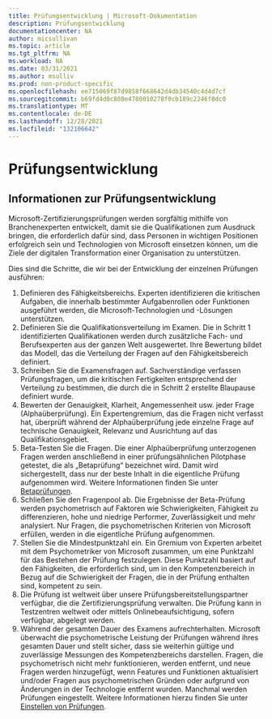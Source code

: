 ```yaml
---
title: Prüfungsentwicklung | Microsoft-Dokumentation
description: Prüfungsentwicklung
documentationcenter: NA
author: micsullivan
ms.topic: article
ms.tgt_pltfrm: NA
ms.workload: NA
ms.date: 03/31/2021
ms.author: msulliv
ms.prod: non-product-specific
ms.openlocfilehash: ee715069f87d9858f668642d4db34540c4d4d7cf
ms.sourcegitcommit: b69fd4d0c808e4780010278f0cb189c2246f8dc0
ms.translationtype: MT
ms.contentlocale: de-DE
ms.lasthandoff: 12/28/2021
ms.locfileid: "132106642"
---
```

# <a name="exam-development"></a>Prüfungsentwicklung

## <a name="about-exam-development"></a>Informationen zur Prüfungsentwicklung

Microsoft-Zertifizierungsprüfungen werden sorgfältig mithilfe von Branchenexperten entwickelt, damit sie die Qualifikationen zum Ausdruck bringen, die erforderlich dafür sind, dass Personen in wichtigen Positionen erfolgreich sein und Technologien von Microsoft einsetzen können, um die Ziele der digitalen Transformation einer Organisation zu unterstützen.

Dies sind die Schritte, die wir bei der Entwicklung der einzelnen Prüfungen ausführen:

1. Definieren des Fähigkeitsbereichs. Experten identifizieren die kritischen Aufgaben, die innerhalb bestimmter Aufgabenrollen oder Funktionen ausgeführt werden, die Microsoft-Technologien und -Lösungen unterstützen.
2. Definieren Sie die Qualifikationsverteilung im Examen. Die in Schritt 1 identifizierten Qualifikationen werden durch zusätzliche Fach- und Berufsexperten aus der ganzen Welt ausgewertet. Ihre Bewertung bildet das Modell, das die Verteilung der Fragen auf den Fähigkeitsbereich definiert.
3. Schreiben Sie die Examensfragen auf. Sachverständige verfassen Prüfungsfragen, um die kritischen Fertigkeiten entsprechend der Verteilung zu bestimmen, die durch die in Schritt 2 erstellte Blaupause definiert wurde.
4. Bewerten der Genauigkeit, Klarheit, Angemessenheit usw. jeder Frage (Alphaüberprüfung). Ein Expertengremium, das die Fragen nicht verfasst hat, überprüft während der Alphaüberprüfung jede einzelne Frage auf technische Genauigkeit, Relevanz und Ausrichtung auf das Qualifikationsgebiet.
5. Beta-Testen Sie die Fragen. Die einer Alphaüberprüfung unterzogenen Fragen werden anschließend in einer prüfungsähnlichen Pilotphase getestet, die als „Betaprüfung“ bezeichnet wird. Damit wird sichergestellt, dass nur der beste Inhalt in die eigentliche Prüfung aufgenommen wird. Weitere Informationen finden Sie unter [Betaprüfungen](/learn/certifications/beta-exams). 
6. Schließen Sie den Fragenpool ab. Die Ergebnisse der Beta-Prüfung werden psychometrisch auf Faktoren wie Schwierigkeiten, Fähigkeit zu differenzieren, hohe und niedrige Performer, Zuverlässigkeit und mehr analysiert. Nur Fragen, die psychometrischen Kriterien von Microsoft erfüllen, werden in die eigentliche Prüfung aufgenommen.
7. Stellen Sie die Mindestpunktzahl ein. Ein Gremium von Experten arbeitet mit dem Psychometriker von Microsoft zusammen, um eine Punktzahl für das Bestehen der Prüfung festzulegen. Diese Punktzahl basiert auf den Fähigkeiten, die erforderlich sind, um in den Kompetenzbereich in Bezug auf die Schwierigkeit der Fragen, die in der Prüfung enthalten sind, kompetent zu sein.
8. Die Prüfung ist weltweit über unsere Prüfungsbereitstellungspartner verfügbar, die die Zertifizierungsprüfung verwalten. Die Prüfung kann in Testzentren weltweit oder mittels Onlinebeaufsichtigung, sofern verfügbar, abgelegt werden.
9. Während der gesamten Dauer des Examens aufrechterhalten. Microsoft überwacht die psychometrische Leistung der Prüfungen während ihres gesamten Dauer und stellt sicher, dass sie weiterhin gültige und zuverlässige Messungen des Kompetenzbereichs darstellen. Fragen, die psychometrisch nicht mehr funktionieren, werden entfernt, und neue Fragen werden hinzugefügt, wenn Features und Funktionen aktualisiert und/oder Fragen aus psychometrischen Gründen oder aufgrund von Änderungen in der Technologie entfernt wurden. Manchmal werden Prüfungen eingestellt. Weitere Informationen hierzu finden Sie unter [Einstellen von Prüfungen](/learn/certifications/retired-certification-exams).